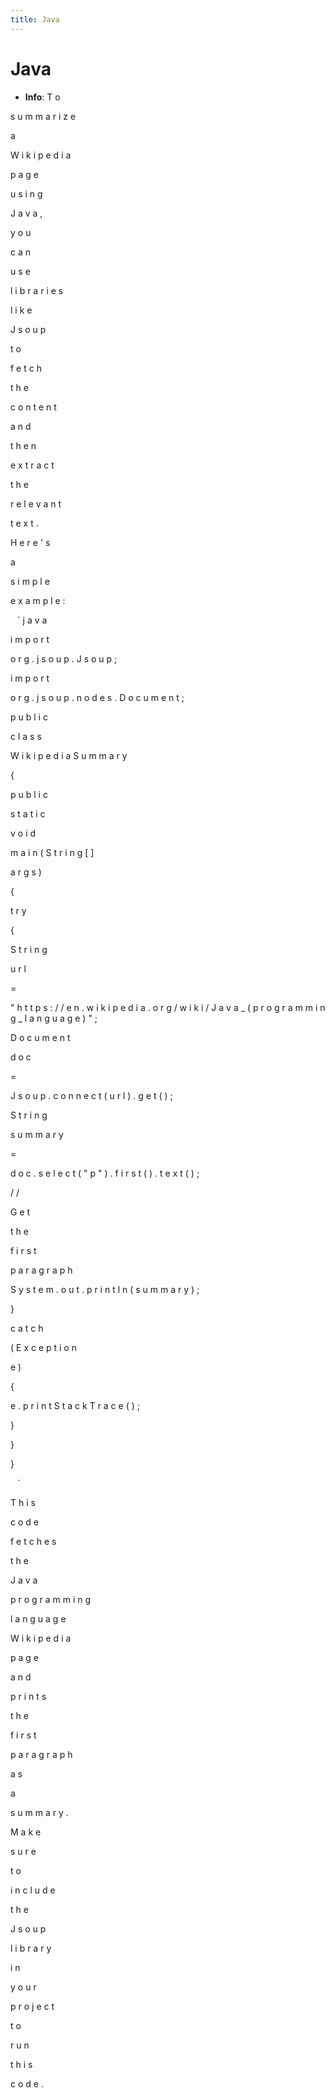 ```yaml
---
title: Java
---
```


# Java
- **Info**:
T
o
 
s
u
m
m
a
r
i
z
e
 
a
 
W
i
k
i
p
e
d
i
a
 
p
a
g
e
 
u
s
i
n
g
 
J
a
v
a
,
 
y
o
u
 
c
a
n
 
u
s
e
 
l
i
b
r
a
r
i
e
s
 
l
i
k
e
 
J
s
o
u
p
 
t
o
 
f
e
t
c
h
 
t
h
e
 
c
o
n
t
e
n
t
 
a
n
d
 
t
h
e
n
 
e
x
t
r
a
c
t
 
t
h
e
 
r
e
l
e
v
a
n
t
 
t
e
x
t
.
 
H
e
r
e
'
s
 
a
 
s
i
m
p
l
e
 
e
x
a
m
p
l
e
:




`
`
`
j
a
v
a


i
m
p
o
r
t
 
o
r
g
.
j
s
o
u
p
.
J
s
o
u
p
;


i
m
p
o
r
t
 
o
r
g
.
j
s
o
u
p
.
n
o
d
e
s
.
D
o
c
u
m
e
n
t
;




p
u
b
l
i
c
 
c
l
a
s
s
 
W
i
k
i
p
e
d
i
a
S
u
m
m
a
r
y
 
{


 
 
 
 
p
u
b
l
i
c
 
s
t
a
t
i
c
 
v
o
i
d
 
m
a
i
n
(
S
t
r
i
n
g
[
]
 
a
r
g
s
)
 
{


 
 
 
 
 
 
 
 
t
r
y
 
{


 
 
 
 
 
 
 
 
 
 
 
 
S
t
r
i
n
g
 
u
r
l
 
=
 
"
h
t
t
p
s
:
/
/
e
n
.
w
i
k
i
p
e
d
i
a
.
o
r
g
/
w
i
k
i
/
J
a
v
a
_
(
p
r
o
g
r
a
m
m
i
n
g
_
l
a
n
g
u
a
g
e
)
"
;


 
 
 
 
 
 
 
 
 
 
 
 
D
o
c
u
m
e
n
t
 
d
o
c
 
=
 
J
s
o
u
p
.
c
o
n
n
e
c
t
(
u
r
l
)
.
g
e
t
(
)
;


 
 
 
 
 
 
 
 
 
 
 
 
S
t
r
i
n
g
 
s
u
m
m
a
r
y
 
=
 
d
o
c
.
s
e
l
e
c
t
(
"
p
"
)
.
f
i
r
s
t
(
)
.
t
e
x
t
(
)
;
 
/
/
 
G
e
t
 
t
h
e
 
f
i
r
s
t
 
p
a
r
a
g
r
a
p
h


 
 
 
 
 
 
 
 
 
 
 
 
S
y
s
t
e
m
.
o
u
t
.
p
r
i
n
t
l
n
(
s
u
m
m
a
r
y
)
;


 
 
 
 
 
 
 
 
}
 
c
a
t
c
h
 
(
E
x
c
e
p
t
i
o
n
 
e
)
 
{


 
 
 
 
 
 
 
 
 
 
 
 
e
.
p
r
i
n
t
S
t
a
c
k
T
r
a
c
e
(
)
;


 
 
 
 
 
 
 
 
}


 
 
 
 
}


}


`
`
`




T
h
i
s
 
c
o
d
e
 
f
e
t
c
h
e
s
 
t
h
e
 
J
a
v
a
 
p
r
o
g
r
a
m
m
i
n
g
 
l
a
n
g
u
a
g
e
 
W
i
k
i
p
e
d
i
a
 
p
a
g
e
 
a
n
d
 
p
r
i
n
t
s
 
t
h
e
 
f
i
r
s
t
 
p
a
r
a
g
r
a
p
h
 
a
s
 
a
 
s
u
m
m
a
r
y
.
 
M
a
k
e
 
s
u
r
e
 
t
o
 
i
n
c
l
u
d
e
 
t
h
e
 
J
s
o
u
p
 
l
i
b
r
a
r
y
 
i
n
 
y
o
u
r
 
p
r
o
j
e
c
t
 
t
o
 
r
u
n
 
t
h
i
s
 
c
o
d
e
.
